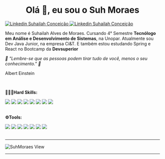 
<h1 align="center">Olá 👋, eu sou o Suh Moraes</h1>
  

<span>
  <a href="https://bit.ly/linkedin-suhmoraes">
    <img src="https://img.shields.io/badge/LinkedIn-0077B5?style=flat&logo=linkedin&logoColor=white" alt ="Linkedin Suhailah Conceição"> <a>
   
 
  <a href="mailto:dev.suhmoraes@gmail.com">
    <img src="https://img.shields.io/badge/Gmail-D14836?style=flat&logo=gmail&logoColor=white" alt ="Linkedin Suhailah Conceição" > 
   </a>    
  
 </span> 
  <br />

  
<p>
  
  Meu nome é Suhailah Alves de Moraes.
  Cursando 4° Semestre <strong> Tecnólogo em Análise e Desenvolvimento de Sistemas</strong>, na Unopar.
  Atualmente sou Dev Java Junior, na empresa Ci&T. 
  E também estou estudando Spring e React no Bootcamp da <strong>Devsuperior</strong></p>
 

_💭 "Lembre-se que as pessoas podem tirar tudo de você, menos o seu conhecimento." 💭_

<p>Albert Einstein</P>
 <br>
  <p><strong>👨🏽‍💻Hard Skills:</strong></p>
<span>
  <img src="https://img.shields.io/badge/HTML-E34F26?style=flat&logo=html5&logoColor=white"/>
  <img src="https://img.shields.io/badge/CSS3-1572B6?style=flat&logo=css3&logoColor=white"/>
  <img src="https://img.shields.io/badge/JavaScript-F7DF1E?style=flat&logo=javascript&logoColor=black"/> 
  <img src="https://img.shields.io/badge/React-20232A?style=flat&logo=react&logoColor=61DAFB" />
  <img src="https://img.shields.io/badge/React_Native-20232A?style=flat&logo=react&logoColor=61DAFB"/>
  <img src="https://img.shields.io/badge/MySQL-00000F?style=flat&logo=mysql&logoColor=white"/>
  <img src="https://img.shields.io/badge/Bootstrap-563D7C?style=flat&logo=bootstrap&logoColor=white" /> 
  <img src="https://img.shields.io/badge/Java-ED8B00?style=flat&logo=java&logoColor=white"/>
</span>
<br />
<br />

<p><strong>⚙️Tools:</strong></p>
<span>
  <img src="https://img.shields.io/badge/Ubuntu-E95420?style=flat&logo=ubuntu&logoColor=white"/>
  <img src="https://img.shields.io/badge/Git-FE7A16?style=flat&logo=git&logoColor=white"/>
  <img src="https://img.shields.io/badge/Visual_Studio_Code-3776AB?style=flat&logo=Visual-Studio-Code&logoColor=white"/>  
  <img src="https://img.shields.io/badge/Linux-000000?style=flat&logo=linux&logoColor=yellow"/>
  <img src="https://img.shields.io/badge/Eclipse-430098?style=flat&logo=eclipse&logoColor=white"/>  
  <img src="https://img.shields.io/badge/SpringTool-23b164?style=flat&logo=spring&logoColor=white"/>
  <img src="https://img.shields.io/badge/Intellij-751F83?style=flat&logo=intellij&logoColor=purple"/>  
</span>
<br /> 
<br />
 



  
  


<hr>
  
   ![SuhMoraes View](https://komarev.com/ghpvc/?username=SuhMoraes-github-username&style=plastic)

<hr>



 
     
     
     
     
     
     
     
     
     
     
     
     
     
     
     
     
     
     
     
     
     
     
     
     
     


  
   

